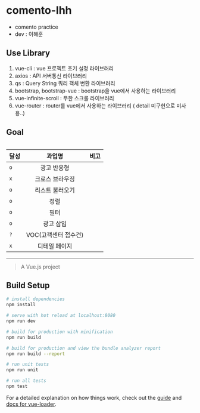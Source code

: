 # comento-lhh
- comento practice
- dev : 이해훈

## Use Library

<ol>
    <li>vue-cli : vue 프로젝트 초기 설정 라이브러리
    <li>axios : API 서버통신 라이브러리
    <li>qs : Query String 쿼리 객체 변환 라이브러리
    <li>bootstrap, bootstrap-vue : bootstrap을 vue에서 사용하는 라이브러리
    <li>vue-infinite-scroll : 무한 스크롤 라이브러리
    <li>vue-router : router를 vue에서 사용하는 라이브러리 ( detail 미구현으로 미사용..)
</ol>

## Goal

<table>

| 달성 | 과업명 | 비고 |
|---|:---:|---:|
|`o`|광고 반응형|
|`x`|크로스 브라우징|
|`o`|리스트 불러오기|
|`o`|정렬|
|`o`|필터|
|`o`|광고 삽입|
|`?`|VOC(고객센터 접수건)|
|`x`|디테일 페이지|

</table>


<hr/>


> A Vue.js project

## Build Setup

``` bash
# install dependencies
npm install

# serve with hot reload at localhost:8080
npm run dev

# build for production with minification
npm run build

# build for production and view the bundle analyzer report
npm run build --report

# run unit tests
npm run unit

# run all tests
npm test
```

For a detailed explanation on how things work, check out the [guide](http://vuejs-templates.github.io/webpack/) and [docs for vue-loader](http://vuejs.github.io/vue-loader).
